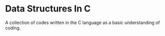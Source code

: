 # Data Structures In C
 A collection of codes written in the C language as a basic understanding of coding. 
